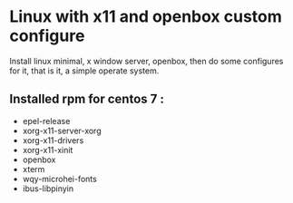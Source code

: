 # Linux with x11 and openbox custom configure

Install linux minimal, x window server, openbox, then do some configures for it, that is it, a simple operate system.

## Installed rpm for centos 7 :

* epel-release
* xorg-x11-server-xorg
* xorg-x11-drivers
* xorg-x11-xinit
* openbox
* xterm
* wqy-microhei-fonts
* ibus-libpinyin
